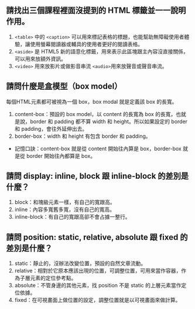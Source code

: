 ## 請找出三個課程裡面沒提到的 HTML 標籤並一一說明作用。

1. `<table>` 中的 `<caption>` 可以用來標記表格的標題，也能幫助無障礙使用者體驗，讓使用螢幕閱讀器或輔具的使用者更好的閱讀表格。
2. `<aside>` 是 HTML5 新的語意化標籤，用來表示此區塊跟主內容沒直接關係，可以用來放額外資訊。
3. `<video>` 用來放影片或做影音串流 `<audio>`用來放聲音或聲音串流。

## 請問什麼是盒模型（box model）
每個HTML元素都可被視為一個 box，box modal 就是定義該 box 的長寬。
1. content-box：預設的 box model，以 content 的長寬為 box 的長寬，也就是說，border 和 padding 都不算 width 和 height。所以如果設定的 border 和 padding，會往外延伸出去。
2. border-box：width 和 height 有包含 border 和 padding。
- 記憶口訣：content-box 就是從 content 開始往內算是 box，border-box 就是從 border 開始往內都算是 box。 


## 請問 display: inline, block 跟 inline-block 的差別是什麼？
1. block：和塊級元素一樣，有自己的寬跟高。
2. inline：內容多寬舊多寬，沒有自己的寬高。
3. inline-block：有自己的寬跟高卻不會占據一整行。

## 請問 position: static, relative, absolute 跟 fixed 的差別是什麼？
1. static：靜止的，沒辦法改變位置，預設的自然文章流動。
2. relative：相對於它原本應該出現的位置，可調整位置，可用來當作容器，作為子層元素的定位參考點。
3. absolute：不管身邊的其他元素，找 position 不是 static 的上層元素當作定位依據。
4. fixed：在可視畫面上做位置的設定，調整位置就是以可視畫面來做計算。